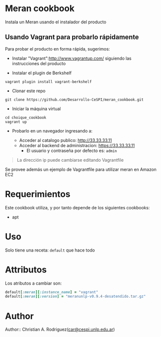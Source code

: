 # Meran cookbook

Instala un Meran usando el instalador del producto

## Usando Vagrant para probarlo rápidamente

Para probar el producto en forma rápida, sugerimos:

* Instalar "Vagrant":http://www.vagrantup.com/ siguiendo las instrucciones del
  producto

* Instalar el plugin de Berkshelf 

```
vagrant plugin install vagrant-berkshelf
```

* Clonar este repo

```
git clone https://github.com/Desarrollo-CeSPI/meran_cookbook.git
```

* Iniciar la máquina virtual
```
cd choique_cookbook
vagrant up
```

* Probarlo en un navegador ingresando a:

  * Acceder al catalogo publico: http://33.33.33.11
  * Acceder al backend de administracion: https://33.33.33.11
    * El usuario y contraseña por defecto es: `admin`

>La dirección ip puede cambiarse editando Vagrantfile

Se provee además un ejemplo de Vagrantfile para utilizar meran en Amazon EC2

# Requerimientos

Este cookbook utiliza, y por tanto depende de los siguientes cookbooks:

* apt

# Uso

Solo tiene una receta: `default` que hace todo

# Attributos

Los atributos a cambiar son:

```ruby
default[:meran][:instance_name] = "vagrant"
default[:meran][:version] = "meranunlp-v0.9.4-desatendido.tar.gz"
```
# Author

Author:: Christian A. Rodriguez(<car@cespi.unlp.edu.ar>)
